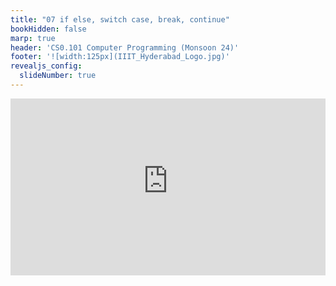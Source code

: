 ```yaml
---
title: "07 if else, switch case, break, continue"
bookHidden: false
marp: true
header: 'CS0.101 Computer Programming (Monsoon 24)'
footer: '![width:125px](IIIT_Hyderabad_Logo.jpg)'
revealjs_config:
  slideNumber: true
---
```



<div style="max-width: 640px"><div style="position: relative; padding-bottom: 56.25%; height: 0; overflow: hidden;"><iframe src="https://iiitaphyd-my.sharepoint.com/personal/rc-support_iiit_ac_in/_layouts/15/embed.aspx?UniqueId=26d7d620-de68-42dd-8bb7-20a4fd7addd8&embed=%7B%22ust%22%3Atrue%2C%22hv%22%3A%22CopyEmbedCode%22%7D&referrer=StreamWebApp&referrerScenario=EmbedDialog.Create" width="640" height="360" frameborder="0" scrolling="no" allowfullscreen title="Computer Programming _ SH-2 (09.35AM-10.30AM)-20240821_050455-Meeting Recording.mp4" style="border:none; position: absolute; top: 0; left: 0; right: 0; bottom: 0; height: 100%; max-width: 100%;"></iframe></div></div>
